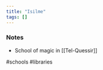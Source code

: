 ```yaml
---
title: "Isilme"
tags: []
---
```


### Notes

- School of magic in [[Tel-Quessir]]

#schools #libraries 